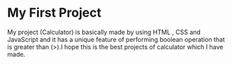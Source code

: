 # My First Project
My project (Calculator)  is basically made by using HTML , CSS and JavaScript and it has a unique feature of performing boolean operation that is greater than (>).I hope this is the best projects of calculator which I have made.

